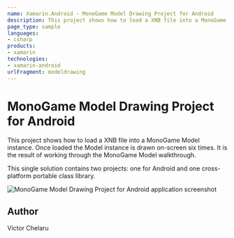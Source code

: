 ```yaml
---
name: Xamarin.Android - MonoGame Model Drawing Project for Android
description: This project shows how to load a XNB file into a MonoGame Model instance. Once loaded the Model instance is drawn on-screen six times. It is the...
page_type: sample
languages:
- csharp
products:
- xamarin
technologies:
- xamarin-android
urlFragment: modeldrawing
---
```

# MonoGame Model Drawing Project for Android

This project shows how to load a XNB file into a MonoGame Model instance. Once loaded the Model instance is drawn on-screen six times. It is the result of working through the MonoGame Model walkthrough.

This single solution contains two projects:  one for Android and one cross-platform portable class library.

![MonoGame Model Drawing Project for Android application screenshot](Screenshots/Screenshot1.png "MonoGame Model Drawing Project for Android application screenshot")

## Author

Victor Chelaru